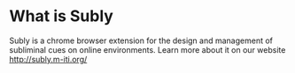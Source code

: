 # What is Subly
Subly is a chrome browser extension for the design and management of subliminal cues on online environments. 
Learn more about it on our website http://subly.m-iti.org/
